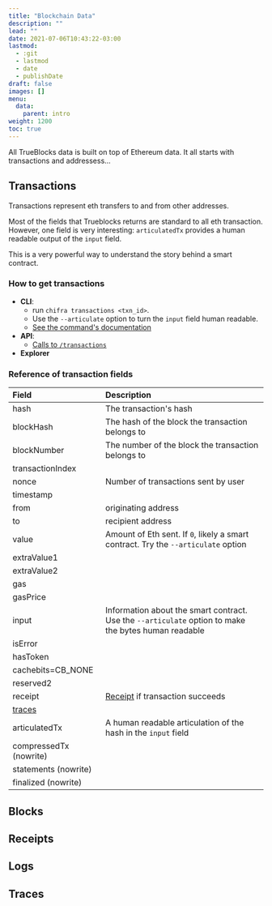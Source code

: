 ```yaml
---
title: "Blockchain Data"
description: ""
lead: ""
date: 2021-07-06T10:43:22-03:00
lastmod:
  - :git
  - lastmod
  - date
  - publishDate
draft: false
images: []
menu: 
  data:
    parent: intro
weight: 1200
toc: true
---
```


All TrueBlocks data is built on top of Ethereum data.
It all starts with transactions and addressess...

## Transactions

Transactions represent eth transfers to and from other addresses.

Most of the fields that Trueblocks returns are standard to all eth transaction.
However, one field is very interesting: `articulatedTx` provides a human readable output of the `input` field.

This is a very powerful way to understand the story behind a smart contract.

### How to get transactions

* **CLI**: 
  * run `chifra transactions <txn_id>`.
  * Use the `--articulate` option to turn the `input` field human readable.
  * [See the command's documentation](/docs/chifra/chaindata/#chifra-transactions)
* **API**: 
  * [Calls to `/transactions`](https://www.tokenomics.io/api.html#/ChainData/chaindata-transactions)
* **Explorer**

### Reference of transaction fields

|Field|Description|
|:----|:-----------|
|hash|The transaction's hash|
|blockHash|The hash of the block the transaction belongs to||
|blockNumber|The number of the block the transaction belongs to||
|transactionIndex||
|nonce|Number of transactions sent by user|
|timestamp||
|from|originating address|
|to|recipient address|
|value|Amount of Eth sent. If `0`, likely a smart contract. Try the `--articulate` option|
|extraValue1||
|extraValue2||
|gas||
|gasPrice||
|input|Information about the smart contract. Use the `--articulate` option to make the bytes human readable|
|isError||
|hasToken||
|cachebits=CB_NONE||
|reserved2||
|receipt|[Receipt](#receipt) if transaction succeeds|
|[traces](#traces)||
|articulatedTx|A human readable articulation of the hash in the `input` field|
|compressedTx (nowrite)||
|statements (nowrite)||
|finalized (nowrite)||


## Blocks


## Receipts

## Logs

## Traces
